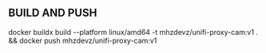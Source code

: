 ## BUILD AND PUSH
docker buildx build --platform linux/amd64 -t mhzdevz/unifi-proxy-cam:v1 . && docker push mhzdevz/unifi-proxy-cam:v1
